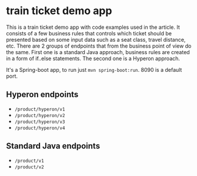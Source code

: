 # train ticket demo app

This is a train ticket demo app with code examples used in the article. It consists of a few business rules that controls which
ticket should be presented based on some input data such as a seat class, travel distance, etc. There are 2 groups of endpoints that 
from the business point of view do the same. First one is a standard Java approach, business rules are created in a form of if..else
statements. The second one is a Hyperon approach.

It's a Spring-boot app, to run just `mvn spring-boot:run`. 8090 is a default port.


## Hyperon endpoints

* `/product/hyperon/v1`
* `/product/hyperon/v2`
* `/product/hyperon/v3`
* `/product/hyperon/v4`

## Standard Java endpoints

* `/product/v1`
* `/product/v2`